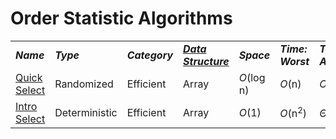 # Order Statistic Algorithms
<table>
    <tr>
        <td><strong><i>Name</i></strong></td>
        <td><strong><i>Type</i></strong></td>
        <td><strong><i>Category</i></strong></td>
        <td><strong><i><a href="/DataStructures/">Data Structure</a></i></strong></td>
        <td><strong><i>Space</i></strong></td>
        <td><strong><i>Time: Worst</i></strong></td>
        <td><strong><i>Time: Average</i></strong></td>
    </tr>
    <tr>
        <td><a href="/OrderStatistic/QuickSelect/">Quick Select</a></td>
        <td>Randomized</td>
        <td>Efficient</td>
        <td>Array</td>
        <td><i>O</i>(log n)</td>
        <td><i>O</i>(n)</td>
        <td><i>O</i>(n)</td>
    </tr>
    <tr>
        <td><a href="/OrderStatistic/IntroSelect/">Intro Select</a></td>
        <td>Deterministic</td>
        <td>Efficient</td>
        <td>Array</td>
        <td><i>O</i>(1)</td>
        <td><i>O</i>(n<sup>2</sup>)</td>
        <td><i>Θ</i>(n<sup>2</sup>)</td>
    </tr>
</table>